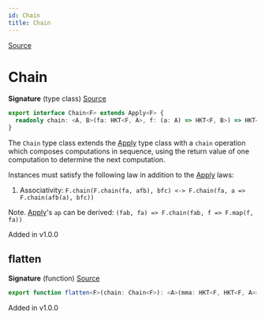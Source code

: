```yaml
---
id: Chain
title: Chain
---
```


[Source](https://github.com/gcanti/fp-ts/blob/master/src/Chain.ts)

# Chain

**Signature** (type class) [Source](https://github.com/gcanti/fp-ts/blob/master/src/Chain.ts#L17-L19)

```ts
export interface Chain<F> extends Apply<F> {
  readonly chain: <A, B>(fa: HKT<F, A>, f: (a: A) => HKT<F, B>) => HKT<F, B>
}
```

The `Chain` type class extends the [Apply](./Apply.md) type class with a `chain` operation which composes computations in
sequence, using the return value of one computation to determine the next computation.

Instances must satisfy the following law in addition to the [Apply](./Apply.md) laws:

1. Associativity: `F.chain(F.chain(fa, afb), bfc) <-> F.chain(fa, a => F.chain(afb(a), bfc))`

Note. [Apply](./Apply.md)'s `ap` can be derived: `(fab, fa) => F.chain(fab, f => F.map(f, fa))`

Added in v1.0.0

## flatten

**Signature** (function) [Source](https://github.com/gcanti/fp-ts/blob/master/src/Chain.ts#L56-L58)

```ts
export function flatten<F>(chain: Chain<F>): <A>(mma: HKT<F, HKT<F, A>>) => HKT<F, A>  { ... }
```

Added in v1.0.0
